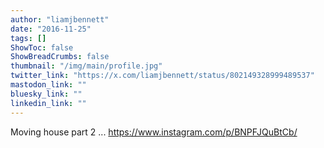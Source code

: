 ```yaml
---
author: "liamjbennett"
date: "2016-11-25"
tags: []
ShowToc: false
ShowBreadCrumbs: false
thumbnail: "/img/main/profile.jpg"
twitter_link: "https://x.com/liamjbennett/status/802149328999489537"
mastodon_link: ""
bluesky_link: ""
linkedin_link: ""
---
```


Moving house part 2 ... https://www.instagram.com/p/BNPFJQuBtCb/


